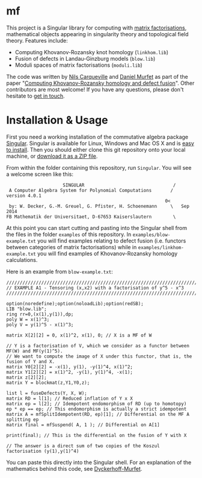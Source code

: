 # mf

This project is a Singular library for computing with [matrix factorisations](https://ncatlab.org/nlab/show/matrix+factorization), mathematical objects appearing in singularity theory and topological field theory. Features include:

* Computing Khovanov-Rozansky knot homology (`linkhom.lib`)
* Fusion of defects in Landau-Ginzburg models (`blow.lib`)
* Moduli spaces of matrix factorisations (`moduli.lib`) 

The code was written by [Nils Carqueville](http://nils.carqueville.net/) and [Daniel Murfet](http://therisingsea.org) as part of the paper "[Computing Khovanov-Rozansky homology and defect fusion](http://arxiv.org/abs/1108.1081)". Other contributors are most welcome! If you have any questions, please don't hesitate to [get in touch](mailto:d.murfet@unimelb.edu.au).

# Installation & Usage

First you need a working installation of the commutative algebra package [Singular](https://www.singular.uni-kl.de/). Singular is available for Linux, Windows and Mac OS X and is [easy to install](https://www.singular.uni-kl.de/index.php/singular-download.html). Then you should either clone this git repository onto your local machine, or [download it as a ZIP file](https://github.com/dmurfet/mf/archive/master.zip).

From within the folder containing this repository, run `Singular`. You will see a welcome screen like this:

```
                     SINGULAR                                 /
 A Computer Algebra System for Polynomial Computations       /   version 4.0.1
                                                           0<
 by: W. Decker, G.-M. Greuel, G. Pfister, H. Schoenemann     \   Sep 2014
FB Mathematik der Universitaet, D-67653 Kaiserslautern        \
```

At this point you can start cutting and pasting into the Singular shell from the files in the folder `examples` of this repository. In `examples/blow-example.txt` you will find examples relating to defect fusion (i.e. functors between categories of matrix factorisations) while in `examples/linkhom-example.txt` you will find examples of Khovanov-Rozansky homology calculations.

Here is an example from `blow-example.txt`:

```
//////////////////////////////////////////////////////////////////////////////////////
// EXAMPLE A1 - Tensoring (x,x2) with a factorisation of y^5 - x^3
//////////////////////////////////////////////////////////////////////////////////////

option(noredefine);option(noloadLib);option(redSB);
LIB "blow.lib";
ring rr=0,(x(1),y(1)),dp;
poly W = x(1)^3;
poly V = y(1)^5 - x(1)^3;

matrix X[2][2] = 0, x(1)^2, x(1), 0; // X is a MF of W

// Y is a factorisation of V, which we consider as a functor between MF(W) and MF(y(1)^5).
// We want to compute the image of X under this functor, that is, the fusion of Y and X.
matrix Y0[2][2] = -x(1), y(1), -y(1)^4, x(1)^2;
matrix Y1[2][2] = x(1)^2, -y(1), y(1)^4, -x(1);
matrix z[2][2];
matrix Y = blockmat(z,Y1,Y0,z);

list l = fuseDefects(Y, X, W);
matrix RD = l[1]; // Reduced inflation of Y x X
matrix ep = l[2]; // Idempotent endomorphism of RD (up to homotopy)
ep * ep == ep; // This endomorphism is actually a strict idempotent
matrix A = mfSplitIdempotent(RD, ep)[1]; // Differential on the MF A splitting ep
matrix final = mfSuspend( A, 1 ); // Differential on A[1]

print(final); // This is the differential on the fusion of Y with X

// The answer is a direct sum of two copies of the Koszul factorisation (y(1),y(1)^4)
```

You can paste this directly into the Singular shell. For an explanation of the mathematics behind this code, see [Dyckerhoff-Murfet](http://arxiv.org/abs/1102.2957).